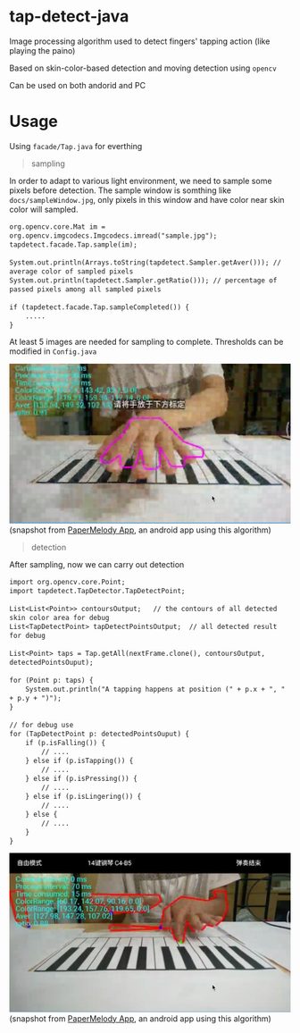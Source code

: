 # tap-detect-java

Image processing algorithm used to detect fingers' tapping action (like playing the paino)

Based on skin-color-based detection and moving detection using `opencv`

Can be used on both andorid and PC

# Usage

Using `facade/Tap.java` for everthing

> sampling

In order to adapt to various light environment, we need to sample some pixels before detection.
The sample window is somthing like `docs/sampleWindow.jpg`, only pixels in this window and have color near
skin color will sampled.
    
    org.opencv.core.Mat im = org.opencv.imgcodecs.Imgcodecs.imread("sample.jpg");
    tapdetect.facade.Tap.sample(im);

    System.out.println(Arrays.toString(tapdetect.Sampler.getAver())); // average color of sampled pixels
    System.out.println(tapdetect.Sampler.getRatio())); // percentage of passed pixels among all sampled pixels

    if (tapdetect.facade.Tap.sampleCompleted()) {
        .....
    }

At least 5 images are needed for sampling to complete.
Thresholds can be modified in `Config.java`

![sampling demo](https://github.com/gigaflw/tap-detect-java/raw/master/snapshots/sample.jpg)
(snapshot from [PaperMelody App](https://github.com/hgs1217/Paper-Melody), an android app using this algorithm)

> detection

After sampling, now we can carry out detection
    
    import org.opencv.core.Point;
    import tapdetect.TapDetector.TapDetectPoint;

    List<List<Point>> contoursOutput;   // the contours of all detected skin color area for debug
    List<TapDetectPoint> tapDetectPointsOutput;  // all detected result for debug

    List<Point> taps = Tap.getAll(nextFrame.clone(), contoursOutput, detectedPointsOuput);

    for (Point p: taps) {
        System.out.println("A tapping happens at position (" + p.x + ", " + p.y + ")");
    }

    // for debug use
    for (TapDetectPoint p: detectedPointsOuput) {
        if (p.isFalling()) {
            // ....
        } else if (p.isTapping()) {
            // ....
        } else if (p.isPressing()) {
            // ....
        } else if (p.isLingering()) {
            // ....
        } else {
            // ....
        }
    }

![detection demo](https://github.com/gigaflw/tap-detect-java/raw/master/snapshots/detection.jpg)
(snapshot from [PaperMelody App](https://github.com/hgs1217/Paper-Melody), an android app using this algorithm)
